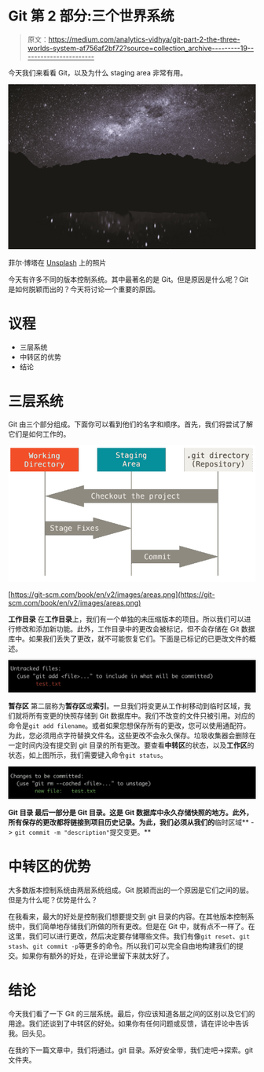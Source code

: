 # Git 第 2 部分:三个世界系统

> 原文：<https://medium.com/analytics-vidhya/git-part-2-the-three-worlds-system-af756af2bf72?source=collection_archive---------19----------------------->

今天我们来看看 Git，以及为什么 staging area 非常有用。

![](img/b08dd2487d31a3801466d4e45166bf4e.png)

菲尔·博塔在 [Unsplash](https://unsplash.com/?utm_source=unsplash&utm_medium=referral&utm_content=creditCopyText) 上的照片

今天有许多不同的版本控制系统。其中最著名的是 Git。但是原因是什么呢？Git 是如何脱颖而出的？今天将讨论一个重要的原因。

# 议程

*   三层系统
*   中转区的优势
*   结论

# 三层系统

Git 由三个部分组成。下面你可以看到他们的名字和顺序。首先，我们将尝试了解它们是如何工作的。

![](img/0199a260d823e3a49f7a2c1d698a6d9e.png)

[https://git-scm.com/book/en/v2/images/areas.png](https://git-scm.com/book/en/v2/images/areas.png)

**工作目录** 在**工作目录**上，我们有一个单独的未压缩版本的项目。所以我们可以进行修改和添加新功能。此外，工作目录中的更改会被标记，但不会存储在 Git 数据库中。如果我们丢失了更改，就不可能恢复它们。下面是已标记的已更改文件的概述。

![](img/aa7f996090a6d3c106e198b63631d071.png)

**暂存区** 第二层称为**暂存区**或**索引**。一旦我们将变更从工作树移动到临时区域，我们就将所有变更的快照存储到 Git 数据库中。我们不改变的文件只被引用。对应的命令是`git add filename`。或者如果您想保存所有的更改，您可以使用通配符。为此，您必须用点字符替换文件名。这些更改不会永久保存。垃圾收集器会删除在一定时间内没有提交到 git 目录的所有更改。要查看**中转区**的状态，以及**工作区**的状态，如上图所示，我们需要键入命令`git status`。

![](img/51ebb9fc1486eda9841d5c862c236ea3.png)

**Git 目录
最后一部分是 **Git 目录**。这是 Git 数据库中永久存储快照的地方。此外，所有保存的更改都将链接到项目历史记录。为此，我们必须从我们的**临时区域** - > `git commit -m "description"`提交变更。**

# 中转区的优势

大多数版本控制系统由两层系统组成。Git 脱颖而出的一个原因是它们之间的层。但是为什么呢？优势是什么？

在我看来，最大的好处是控制我们想要提交到 git 目录的内容。在其他版本控制系统中，我们简单地存储我们所做的所有更改。但是在 Git 中，就有点不一样了。在这里，我们可以进行更改，然后决定要存储哪些文件。我们有像`git reset`、`git stash`、`git commit -p`等更多的命令。所以我们可以完全自由地构建我们的提交。如果你有额外的好处，在评论里留下来就太好了。

# 结论

今天我们看了一下 Git 的三层系统。最后，你应该知道各层之间的区别以及它们的用途。我们还谈到了中转区的好处。如果你有任何问题或反馈，请在评论中告诉我。回头见。

在我的下一篇文章中，我们将通过。git 目录。系好安全带，我们走吧->探索。git 文件夹。